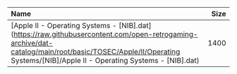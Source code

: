 |Name|Size|
|:---|---:|
|[Apple II - Operating Systems - [NIB].dat](https://raw.githubusercontent.com/open-retrogaming-archive/dat-catalog/main/root/basic/TOSEC/Apple/II/Operating Systems/[NIB]/Apple II - Operating Systems - [NIB].dat)|1400|
